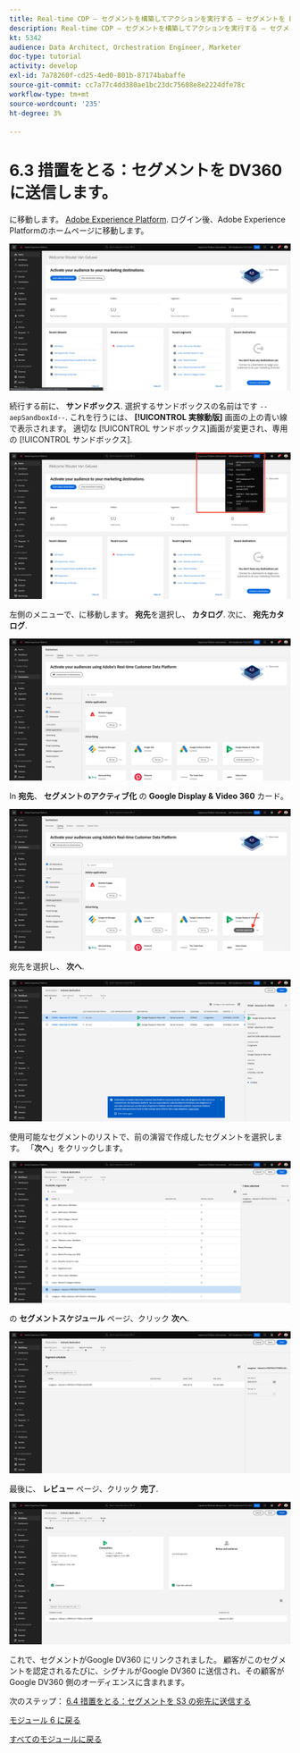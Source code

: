 ```yaml
---
title: Real-time CDP — セグメントを構築してアクションを実行する — セグメントを DV360 に送信する
description: Real-time CDP — セグメントを構築してアクションを実行する — セグメントを DV360 に送信する
kt: 5342
audience: Data Architect, Orchestration Engineer, Marketer
doc-type: tutorial
activity: develop
exl-id: 7a78260f-cd25-4ed0-801b-87174babaffe
source-git-commit: cc7a77c4dd380ae1bc23dc75608e8e2224dfe78c
workflow-type: tm+mt
source-wordcount: '235'
ht-degree: 3%

---
```


# 6.3 措置をとる：セグメントを DV360 に送信します。

に移動します。 [Adobe Experience Platform](https://experience.adobe.com/platform). ログイン後、Adobe Experience Platformのホームページに移動します。

![データ取得](../module2/images/home.png)

続行する前に、 **サンドボックス**. 選択するサンドボックスの名前はです ``--aepSandboxId--``. これを行うには、 **[!UICONTROL 実稼動版]** 画面の上の青い線で表示されます。 適切な [!UICONTROL サンドボックス]画面が変更され、専用の [!UICONTROL サンドボックス].

![データ取得](../module2/images/sb1.png)

左側のメニューで、に移動します。 **宛先**&#x200B;を選択し、 **カタログ**. 次に、 **宛先カタログ**.

![RTCDP](./images/rtcdpmenudest.png)

In **宛先**、 **セグメントのアクティブ化** の **Google Display &amp; Video 360** カード。

![RTCDP](./images/rtcdpgoogleseg.png)

宛先を選択し、 **次へ**.

![RTCDP](./images/rtcdpcreatedest2.png)

使用可能なセグメントのリストで、前の演習で作成したセグメントを選択します。 「**次へ**」をクリックします。

![RTCDP](./images/rtcdpcreatedest3.png)

の **セグメントスケジュール** ページ、クリック **次へ**.

![RTCDP](./images/rtcdpcreatedest4.png)

最後に、 **レビュー** ページ、クリック **完了**.

![RTCDP](./images/rtcdpcreatedest5.png)

これで、セグメントがGoogle DV360 にリンクされました。 顧客がこのセグメントを認定されるたびに、シグナルがGoogle DV360 に送信され、その顧客がGoogle DV360 側のオーディエンスに含まれます。

次のステップ： [6.4 措置をとる：セグメントを S3 の宛先に送信する](./ex4.md)

[モジュール 6 に戻る](./real-time-cdp-build-a-segment-take-action.md)

[すべてのモジュールに戻る](../../overview.md)
